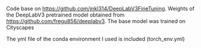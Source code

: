 Code base on https://github.com/jnkl314/DeepLabV3FineTuning. Weights of the DeepLabV3 pretrained model obtained from https://github.com/fregu856/deeplabv3. 
The base model was trained on Cityscapes

The yml file of the conda environment I used is included (torch_env.yml)
